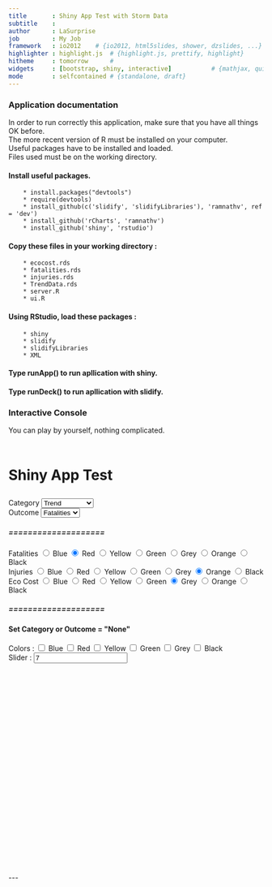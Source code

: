 ```yaml
---
title       : Shiny App Test with Storm Data
subtitle    : 
author      : LaSurprise
job         : My Job
framework   : io2012    # {io2012, html5slides, shower, dzslides, ...}
highlighter : highlight.js  # {highlight.js, prettify, highlight}
hitheme     : tomorrow      # 
widgets     : [bootstrap, shiny, interactive]           # {mathjax, quiz, bootstrap}
mode        : selfcontained # {standalone, draft}
---
```


### Application documentation

In order to run correctly this application, make sure that you have all things OK before.    
The more recent version of R must be installed on your computer.   
Useful packages have to be installed and loaded.   
Files used must be on the working directory.    

#### Install useful packages.  
 
        * install.packages("devtools")    
        * require(devtools)    
        * install_github(c('slidify', 'slidifyLibraries'), 'ramnathv', ref = 'dev')   
        * install_github('rCharts', 'ramnathv')    
        * install_github('shiny', 'rstudio')  
 
#### Copy these files in your working directory : 
        * ecocost.rds
        * fatalities.rds
        * injuries.rds
        * TrendData.rds
        * server.R
        * ui.R
        
#### Using RStudio, load these packages :
        * shiny
        * slidify
        * slidifyLibraries
        * XML 
        
#### Type runApp() to run apllication with shiny.

#### Type runDeck() to run apllication with slidify.

### Interactive Console

You can play by yourself, nothing complicated.

<!--html_preserve--><div class="container-fluid">
<div class="row-fluid">
<div class="span12" style="padding: 10px 0px;">
<h1>Shiny App Test</h1>
</div>
</div>
<div class="row-fluid">
<div class="span4">
<form class="well">
<div class="shiny-flow-layout">
<div>
<label class="control-label" for="plotType">Category</label>
<select id="plotType"><option value="None">None</option>
<option value="global">More Harmful</option>
<option value="trend" selected>Trend</option></select>
<script type="application/json" data-for="plotType" data-nonempty="">{}</script>
</div>
<div>
<label class="control-label" for="outcome">Outcome</label>
<select id="outcome"><option value="None">None</option>
<option value="Fatalities" selected>Fatalities</option>
<option value="Injuries">Injuries</option>
<option value="Eco Cost">Eco Cost</option></select>
<script type="application/json" data-for="outcome" data-nonempty="">{}</script>
</div>
</div>
<h5>====================</h5>
<div class="shiny-flow-layout">
<div>
<div id="col1" class="control-group shiny-input-radiogroup">
<label class="control-label" for="col1">Fatalities</label>
<label class="radio">
<input type="radio" name="col1" id="col11" value="blue"/>
<span>Blue</span>
</label>
<label class="radio">
<input type="radio" name="col1" id="col12" value="red" checked="checked"/>
<span>Red</span>
</label>
<label class="radio">
<input type="radio" name="col1" id="col13" value="yellow"/>
<span>Yellow</span>
</label>
<label class="radio">
<input type="radio" name="col1" id="col14" value="green"/>
<span>Green</span>
</label>
<label class="radio">
<input type="radio" name="col1" id="col15" value="grey"/>
<span>Grey</span>
</label>
<label class="radio">
<input type="radio" name="col1" id="col16" value="orange"/>
<span>Orange</span>
</label>
<label class="radio">
<input type="radio" name="col1" id="col17" value="black"/>
<span>Black</span>
</label>
</div>
</div>
<div>
<div id="col2" class="control-group shiny-input-radiogroup">
<label class="control-label" for="col2">Injuries</label>
<label class="radio">
<input type="radio" name="col2" id="col21" value="blue"/>
<span>Blue</span>
</label>
<label class="radio">
<input type="radio" name="col2" id="col22" value="red"/>
<span>Red</span>
</label>
<label class="radio">
<input type="radio" name="col2" id="col23" value="yellow"/>
<span>Yellow</span>
</label>
<label class="radio">
<input type="radio" name="col2" id="col24" value="green"/>
<span>Green</span>
</label>
<label class="radio">
<input type="radio" name="col2" id="col25" value="grey"/>
<span>Grey</span>
</label>
<label class="radio">
<input type="radio" name="col2" id="col26" value="orange" checked="checked"/>
<span>Orange</span>
</label>
<label class="radio">
<input type="radio" name="col2" id="col27" value="black"/>
<span>Black</span>
</label>
</div>
</div>
<div>
<div id="col3" class="control-group shiny-input-radiogroup">
<label class="control-label" for="col3">Eco Cost</label>
<label class="radio">
<input type="radio" name="col3" id="col31" value="blue"/>
<span>Blue</span>
</label>
<label class="radio">
<input type="radio" name="col3" id="col32" value="red"/>
<span>Red</span>
</label>
<label class="radio">
<input type="radio" name="col3" id="col33" value="yellow"/>
<span>Yellow</span>
</label>
<label class="radio">
<input type="radio" name="col3" id="col34" value="green"/>
<span>Green</span>
</label>
<label class="radio">
<input type="radio" name="col3" id="col35" value="grey" checked="checked"/>
<span>Grey</span>
</label>
<label class="radio">
<input type="radio" name="col3" id="col36" value="orange"/>
<span>Orange</span>
</label>
<label class="radio">
<input type="radio" name="col3" id="col37" value="black"/>
<span>Black</span>
</label>
</div>
</div>
</div>
<h5>====================</h5>
<h4>Set Category or Outcome = "None"</h4>
<div class="shiny-flow-layout">
<div>
<div id="col" class="control-group shiny-input-checkboxgroup">
<label class="control-label" for="col">Colors :</label>
<label class="checkbox">
<input type="checkbox" name="col" id="col1" value="4"/>
<span>Blue</span>
</label>
<label class="checkbox">
<input type="checkbox" name="col" id="col2" value="2"/>
<span>Red</span>
</label>
<label class="checkbox">
<input type="checkbox" name="col" id="col3" value="7"/>
<span>Yellow</span>
</label>
<label class="checkbox">
<input type="checkbox" name="col" id="col4" value="3"/>
<span>Green</span>
</label>
<label class="checkbox">
<input type="checkbox" name="col" id="col5" value="8"/>
<span>Grey</span>
</label>
<label class="checkbox">
<input type="checkbox" name="col" id="col6" value="1"/>
<span>Black</span>
</label>
</div>
</div>
<div>
<div>
<label class="control-label" for="value">Slider :</label>
<input id="value" type="slider" name="value" value="7" class="jslider" data-from="1" data-to="20" data-step="1" data-skin="plastic" data-round="FALSE" data-locale="us" data-format="#,##0.#####" data-scale="|;|;|;|;|;|;|;|;|;|;|;|;|;|;|;|;|;|;|;|" data-smooth="FALSE"/>
</div>
</div>
</div>
</form>
</div>
<div class="span8">
<div id="newPlot" class="shiny-plot-output" style="width: 100% ; height: 400px"></div>
</div>
</div>
</div><!--/html_preserve-->
---


